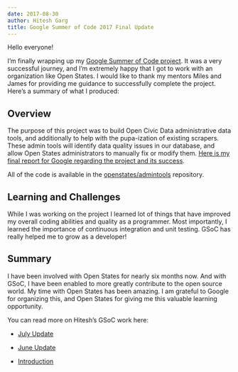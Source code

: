 ```yaml
---
date: 2017-08-30
author: Hitesh Garg
title: Google Summer of Code 2017 Final Update
---
```


Hello everyone!

I’m finally wrapping up my [Google Summer of Code project](https://blog.openstates.org/google-summer-of-code-data-quality-tools-update-bb8d9d1edabf?source=collection_home---5------0----------------). It was a very successful journey, and I’m extremely happy that I got to work with an organization like Open States. I would like to thank my mentors Miles and James for providing me guidance to successfully complete the project. Here’s a summary of what I produced:

## **Overview**

The purpose of this project was to build Open Civic Data administrative data tools, and additionally to help with the pupa-ization of existing scrapers. These admin tools will identify data quality issues in our database, and allow Open States administrators to manually fix or modify them. [Here is my final report for Google regarding the project and its success](https://gist.github.com/hiteshgarg14/7a8bc91dbe700edc10f91d173bbc1bc4).

All of the code is available in the [openstates/admintools](https://github.com/openstates/admintools) repository.

## Learning and Challenges

While I was working on the project I learned lot of things that have improved my overall coding abilities and quality as a programmer. Most importantly, I learned the importance of continuous integration and unit testing. GSoC has really helped me to grow as a developer!

## Summary

I have been involved with Open States for nearly six months now. And with GSoC, I have been enabled to more greatly contribute to the open source world. My time with Open States has been amazing. I am grateful to Google for organizing this, and Open States for giving me this valuable learning opportunity.

You can read more on Hitesh’s GSoC work here:

* [July Update](https://blog.openstates.org/google-summer-of-code-data-quality-tools-update-bb8d9d1edabf?source=collection_home---5------0----------------)

* [June Update](https://blog.openstates.org/progress-on-the-ocd-data-quality-tools-7440f33f57f9?source=collection_home---5------1----------------)

* [Introduction](https://blog.openstates.org/google-summer-of-code-improved-data-tools-56b879faecc1?source=collection_home---5------2----------------)
